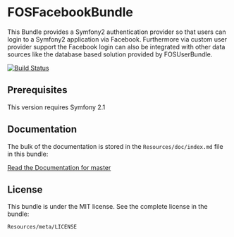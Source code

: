 FOSFacebookBundle
=================

This Bundle provides a Symfony2 authentication provider so that users can login to a
Symfony2 application via Facebook. Furthermore via custom user provider support
the Facebook login can also be integrated with other data sources like the
database based solution provided by FOSUserBundle.


[![Build Status](https://secure.travis-ci.org/FriendsOfSymfony/FOSFacebookBundle.png?branch=master)](http://travis-ci.org/FriendsOfSymfony/FOSFacebookBundle)


Prerequisites
-------------

This version requires Symfony 2.1


Documentation
-------------

The bulk of the documentation is stored in the `Resources/doc/index.md`
file in this bundle:

[Read the Documentation for master](https://github.com/FriendsOfSymfony/FOSRestBundle/blob/master/Resources/doc/index.md)


License
-------

This bundle is under the MIT license. See the complete license in the bundle:

    Resources/meta/LICENSE
